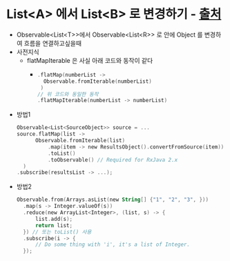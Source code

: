 # List&#60;A&#62; 에서 List&#60;B&#62; 로 변경하기 - [출처](https://stackoverflow.com/questions/35734060/rxjava-how-to-convert-list-of-objects-to-list-of-another-objects)
* Observable&#60;List&#60;T&#62;&#62;에서 Observable&#60;List&#60;R&#62;&#62; 로 안에 Object 를 변경하여 흐름을 연결하고싶을때
* 사전지식
  * flatMapIterable 은 사실 아래 코드와 동작이 같다
    * ```kotlin
      .flatMap(numberList -> 
        Observable.fromIterable(numberList)
       )
      // 위 코드와 동일한 동작
      .flatMapIterable(numberList -> numberList)
* 방법1
  ```kotlin
  Observable<List<SourceObject>> source = ...
  source.flatMap(list ->
        Observable.fromIterable(list)
            .map(item -> new ResultsObject().convertFromSource(item))
            .toList()
            .toObservable() // Required for RxJava 2.x
    )
  .subscribe(resultsList -> ...);
* 방법2
  ```kotlin
  Observable.from(Arrays.asList(new String[] {"1", "2", "3", }))
    .map(s -> Integer.valueOf(s))
    .reduce(new ArrayList<Integer>, (list, s) -> {
        list.add(s);
        return list;
    }) // 또는 toList() 사용
    .subscribe(i -> {
        // Do some thing with 'i', it's a list of Integer.
    });
